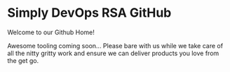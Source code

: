 # Simply DevOps RSA GitHub
Welcome to our Github Home!

Awesome tooling coming soon... Please bare with us while we take care of all the nitty gritty work and ensure we can deliver products you love from the get go.